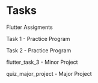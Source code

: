 # Tasks
Flutter Assigments

Task 1 - Practice Program

Task 2 - Practice Program

flutter_task_3 - Minor Project

quiz_major_project - Major Project
